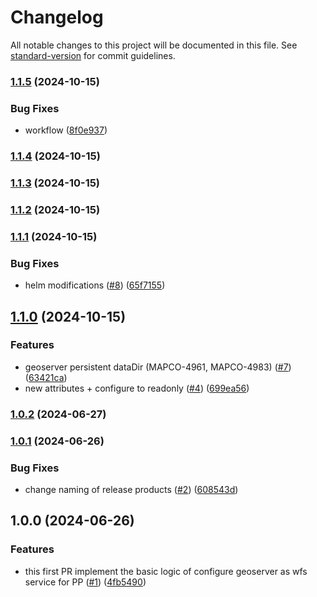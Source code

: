 # Changelog

All notable changes to this project will be documented in this file. See [standard-version](https://github.com/conventional-changelog/standard-version) for commit guidelines.

### [1.1.5](https://github.com/MapColonies/geoserver-polygon-parts/compare/v1.1.4...v1.1.5) (2024-10-15)


### Bug Fixes

* workflow ([8f0e937](https://github.com/MapColonies/geoserver-polygon-parts/commit/8f0e9371f539276cf3e4a092570d9ad523fade96))

### [1.1.4](https://github.com/MapColonies/geoserver-polygon-parts/compare/v1.1.3...v1.1.4) (2024-10-15)

### [1.1.3](https://github.com/MapColonies/geoserver-polygon-parts/compare/v1.1.2...v1.1.3) (2024-10-15)

### [1.1.2](https://github.com/MapColonies/geoserver-polygon-parts/compare/v1.1.1...v1.1.2) (2024-10-15)

### [1.1.1](https://github.com/MapColonies/geoserver-polygon-parts/compare/v1.1.0...v1.1.1) (2024-10-15)


### Bug Fixes

* helm modifications ([#8](https://github.com/MapColonies/geoserver-polygon-parts/issues/8)) ([65f7155](https://github.com/MapColonies/geoserver-polygon-parts/commit/65f7155e11cc40d0dd7f87b114083fdac1f77d3a))

## [1.1.0](https://github.com/MapColonies/geoserver-polygon-parts/compare/v1.0.2...v1.1.0) (2024-10-15)


### Features

* geoserver persistent dataDir (MAPCO-4961, MAPCO-4983) ([#7](https://github.com/MapColonies/geoserver-polygon-parts/issues/7)) ([63421ca](https://github.com/MapColonies/geoserver-polygon-parts/commit/63421ca18695384e4b448237c54cfdf775ac1402))
* new attributes + configure to readonly ([#4](https://github.com/MapColonies/geoserver-polygon-parts/issues/4)) ([699ea56](https://github.com/MapColonies/geoserver-polygon-parts/commit/699ea569886a24e62ae93c2235711e9a7c0866b2))

### [1.0.2](https://github.com/MapColonies/geoserver-polygon-parts/compare/v1.0.1...v1.0.2) (2024-06-27)

### [1.0.1](https://github.com/MapColonies/geoserver-polygon-parts/compare/v1.0.0...v1.0.1) (2024-06-26)


### Bug Fixes

* change naming of release products ([#2](https://github.com/MapColonies/geoserver-polygon-parts/issues/2)) ([608543d](https://github.com/MapColonies/geoserver-polygon-parts/commit/608543da6afff339b566db3c9a145eb8b278dcd7))

## 1.0.0 (2024-06-26)


### Features

* this first PR implement the basic logic of configure geoserver as wfs service for PP ([#1](https://github.com/MapColonies/geoserver-polygon-parts/issues/1)) ([4fb5490](https://github.com/MapColonies/geoserver-polygon-parts/commit/4fb5490479da1db8ab9a9ed1f86c2999e7aa5947))
